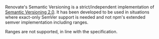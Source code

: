 Renovate's Semantic Versioning is a strict/independent implementation of [Semantic Versioning 2.0](https://semver.org). It has been developed to be used in situations where exact-only SemVer support is needed and not npm's extended semver implementation including ranges.

Ranges are not supported, in line with the specification.
